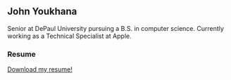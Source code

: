 ## John Youkhana
[me]: https://github.com/jyoukhana/jyoukhana.github.io/raw/master/IMG_0471%20(1).jpeg

Senior at DePaul University pursuing a B.S. in computer science. Currently working as a Technical Specialist at Apple. 

### Resume

[Download my resume!](https://github.com/jyoukhana/resume/raw/master/John-Youkhana-Resume.pdf)
